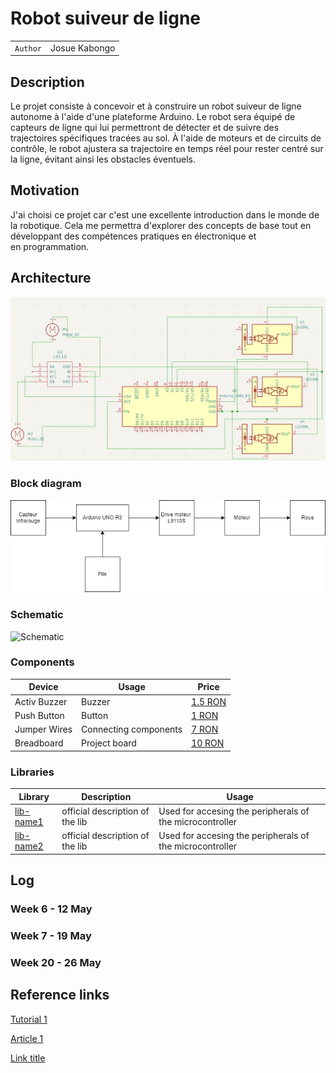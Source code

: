 # Robot suiveur de ligne 

| | |
|-|-|
|`Author` | Josue Kabongo

## Description 
Le projet consiste à concevoir et à construire un robot suiveur de ligne autonome à l'aide d'une plateforme Arduino. Le robot sera équipé de capteurs de ligne qui lui permettront de détecter et de suivre des trajectoires spécifiques tracées au sol. À l'aide de moteurs et de circuits de contrôle, le robot ajustera sa trajectoire en temps réel pour rester centré sur la ligne, évitant ainsi les obstacles éventuels.

## Motivation
J'ai choisi ce projet car c'est une excellente introduction dans le monde de la robotique. Cela me permettra d'explorer des concepts de base tout en développant des compétences pratiques en électronique et en programmation.

## Architecture
![Architecture](Schema-robot-1.png)

### Block diagram

<!-- Make sure the path to the picture is correct -->
![Diagram](Robot-ligne.png)

### Schematic

![Schematic]()

### Components


<!-- This is just an example, fill in with your actual components -->

| Device | Usage | Price |
|--------|--------|-------|
| Activ Buzzer | Buzzer | [1.5 RON](https://www.optimusdigital.ro/ro/audio-buzzere/635-buzzer-activ-de-3-v.html?search_query=buzzer&results=61) |
| Push Button | Button | [1 RON](https://www.optimusdigital.ro/ro/butoane-i-comutatoare/1119-buton-6x6x6.html?search_query=buton&results=222) |
| Jumper Wires | Connecting components | [7 RON](https://www.optimusdigital.ro/ro/fire-fire-mufate/884-set-fire-tata-tata-40p-10-cm.html?search_query=set+fire&results=110) |
| Breadboard | Project board | [10 RON](https://www.optimusdigital.ro/ro/prototipare-breadboard-uri/8-breadboard-830-points.html?search_query=breadboard&results=145) |

### Libraries

<!-- This is just an example, fill in the table with your actual components -->

| Library | Description | Usage |
|---------|-------------|-------|
| [lib-name1](link-to-lib) | official description of the lib | Used for accesing the peripherals of the microcontroller  |
| [lib-name2](link-to-lib) | official description of the lib | Used for accesing the peripherals of the microcontroller  |

## Log

<!-- write every week your progress here -->

### Week 6 - 12 May

### Week 7 - 19 May

### Week 20 - 26 May


## Reference links

<!-- Fill in with appropriate links and link titles -->

[Tutorial 1](https://www.youtube.com/watch?v=wdgULBpRoXk&t=1s&ab_channel=BenEater)

[Article 1](https://www.explainthatstuff.com/induction-motors.html)

[Link title](https://projecthub.arduino.cc/)